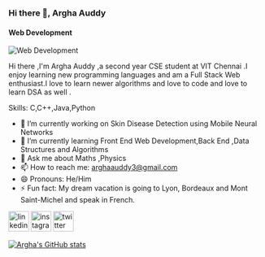 ### Hi there 👋, Argha Auddy
#### Web Development 
![Web Development ](https://arturssmirnovs.github.io/github-profile-readme-generator/images/banner.png)

Hi there ,I'm Argha Auddy ,a second year CSE student at VIT Chennai .I enjoy learning new programming languages and am a Full Stack Web enthusiast.I love to learn newer algorithms and love to code and love to learn DSA as well .

Skills: C,C++,Java,Python

- 🔭 I’m currently working on Skin Disease Detection using Mobile Neural Networks  
- 🌱 I’m currently learning Front End Web Development,Back End ,Data Structures and Algorithms  
- 💬 Ask me about Maths ,Physics  
- 📫 How to reach me: arghaauddy3@gmail.com 
- 😄 Pronouns: He/Him 
- ⚡ Fun fact: My dream vacation is going to Lyon, Bordeaux and Mont Saint-Michel and speak in French. 


[<img src='https://cdn.jsdelivr.net/npm/simple-icons@3.0.1/icons/linkedin.svg' alt='linkedin' height='40'>](https://www.linkedin.com/in/argha-auddy2412/)  [<img src='https://cdn.jsdelivr.net/npm/simple-icons@3.0.1/icons/instagram.svg' alt='instagram' height='40'>](https://www.instagram.com/argha_auddy/)  [<img src='https://cdn.jsdelivr.net/npm/simple-icons@3.0.1/icons/twitter.svg' alt='twitter' height='40'>](https://twitter.com/@argha_auddy)  



[![Argha's GitHub stats](https://github-readme-stats.vercel.app/api?username=arghaauddy)](https://github.com/arghaauddy/github-readme-stats)


